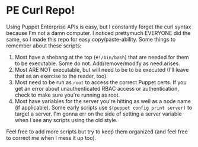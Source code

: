 # PE Curl Repo!

Using Puppet Enterprise APIs is easy, but I constantly forget the curl syntax
because I'm not a damn computer. I noticed prettymuch EVERYONE did the same,
so I made this repo for easy copy/paste-ability.  Some things to remember about
these scripts:

1. Most have a shebang at the top (`#!/bin/bash`) that are needed for
   them to be executable. Some do not. Add/remove/modify as need arises.
2. Most ARE NOT executable, but will need to be to be executed (I'll leave
   that as an exercise to the reader, too).
3. Most need to be run as `root` to access the correct Puppet certs. If you
   get an error about unauthenticated RBAC access or authentication, check
   to make sure you're running as root.
4. Most have variables for the server you're hitting as well as a node name
   (if applicable). Some early scripts use `$(puppet config print server)`
   to target a server. I'm gonna err on the side of setting a server variable
   when I see any scripts using the old style.

Feel free to add more scripts but try to keep them organized (and feel free to
correct me when I mess it up too).
